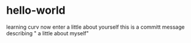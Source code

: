 # hello-world
learning curv
now enter a little about yourself
this is a committ message describing " a little about myself"
